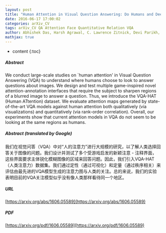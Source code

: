 ```yaml
---
layout: post
title: "Human Attention in Visual Question Answering: Do Humans and Deep Networks Look at the Same Regions?"
date: 2016-06-17 17:00:02
categories: arXiv_CV
tags: arXiv_CV QA Attention Face Quantitative Relation VQA
author: Abhishek Das, Harsh Agrawal, C. Lawrence Zitnick, Devi Parikh, Dhruv Batra
mathjax: true
---
```


* content
{:toc}

##### Abstract
We conduct large-scale studies on `human attention' in Visual Question Answering (VQA) to understand where humans choose to look to answer questions about images. We design and test multiple game-inspired novel attention-annotation interfaces that require the subject to sharpen regions of a blurred image to answer a question. Thus, we introduce the VQA-HAT (Human ATtention) dataset. We evaluate attention maps generated by state-of-the-art VQA models against human attention both qualitatively (via visualizations) and quantitatively (via rank-order correlation). Overall, our experiments show that current attention models in VQA do not seem to be looking at the same regions as humans.

##### Abstract (translated by Google)
我们在视觉问答（VQA）中对“人的注意力”进行大规模的研究，以了解人类选择回答关于图像的问题。我们设计并测试了多个受游戏启发的新颖注意 - 注释界面，这些界面要求主体锐化模糊图像的区域来回答问题。因此，我们引入VQA-HAT（人类注意力）数据集。我们通过定性（通过可视化）和定量（通过秩序相关）来评估由最先进的VQA模型生成的注意力图与人类的关注。总的来说，我们的实验表明目前的VQA关注模型似乎没有像人类那样看待同一个地区。

##### URL
[https://arxiv.org/abs/1606.05589](https://arxiv.org/abs/1606.05589)

##### PDF
[https://arxiv.org/pdf/1606.05589](https://arxiv.org/pdf/1606.05589)

